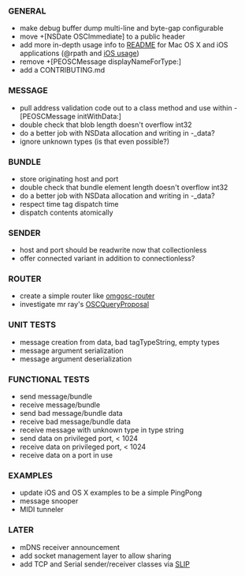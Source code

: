 
### GENERAL
- make debug buffer dump multi-line and byte-gap configurable
- move +[NSDate OSCImmediate] to a public header
- add more in-depth usage info to [README](README.md) for Mac OS X and iOS applications (@rpath and [iOS usage](http://www.blog.montgomerie.net/easy-xcode-static-library-subprojects-and-submodules))
- remove +[PEOSCMessage displayNameForType:]
- add a CONTRIBUTING.md

### MESSAGE
- pull address validation code out to a class method and use within -[PEOSCMessage initWithData:]
- double check that blob length doesn't overflow int32
- do a better job with NSData allocation and writing in -_data?
- ignore unknown types (is that even possible?)

### BUNDLE
- store originating host and port
- double check that bundle element length doesn't overflow int32
- do a better job with NSData allocation and writing in -_data?
- respect time tag dispatch time
- dispatch contents atomically

### SENDER
- host and port should be readwrite now that collectionless
- offer connected variant in addition to connectionless?

### ROUTER
- create a simple router like [omgosc-router](https://github.com/pizthewiz/omgosc-router)
- investigate mr ray's [OSCQueryProposal](https://github.com/mrRay/OSCQueryProposal)

### UNIT TESTS
- message creation from data, bad tagTypeString, empty types
- message argument serialization
- message argument deserialization

### FUNCTIONAL TESTS
- send message/bundle
- receive message/bundle
- send bad message/bundle data
- receive bad message/bundle data
- receive message with unknown type in type string
- send data on privileged port, < 1024
- receive data on privileged port, < 1024
- receive data on a port in use

### EXAMPLES
- update iOS and OS X examples to be a simple PingPong
- message snooper
- MIDI tunneler

### LATER
- mDNS receiver announcement
- add socket management layer to allow sharing
- add TCP and Serial sender/receiver classes via [SLIP](http://en.wikipedia.org/wiki/Serial_Line_Internet_Protocol)
